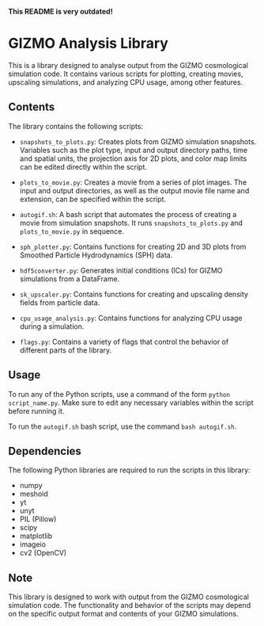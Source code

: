 **This README is very outdated!**

# GIZMO Analysis Library

This is a library designed to analyse output from the GIZMO cosmological simulation code. It contains various scripts for plotting, creating movies, upscaling simulations, and analyzing CPU usage, among other features.

## Contents

The library contains the following scripts:

- `snapshots_to_plots.py`: Creates plots from GIZMO simulation snapshots. Variables such as the plot type, input and output directory paths, time and spatial units, the projection axis for 2D plots, and color map limits can be edited directly within the script.

- `plots_to_movie.py`: Creates a movie from a series of plot images. The input and output directories, as well as the output movie file name and extension, can be specified within the script.

- `autogif.sh`: A bash script that automates the process of creating a movie from simulation snapshots. It runs `snapshots_to_plots.py` and `plots_to_movie.py` in sequence.

- `sph_plotter.py`: Contains functions for creating 2D and 3D plots from Smoothed Particle Hydrodynamics (SPH) data.

- `hdf5converter.py`: Generates initial conditions (ICs) for GIZMO simulations from a DataFrame.

- `sk_upscaler.py`: Contains functions for creating and upscaling density fields from particle data.

- `cpu_usage_analysis.py`: Contains functions for analyzing CPU usage during a simulation.

- `flags.py`: Contains a variety of flags that control the behavior of different parts of the library.

## Usage

To run any of the Python scripts, use a command of the form `python script_name.py`. Make sure to edit any necessary variables within the script before running it.

To run the `autogif.sh` bash script, use the command `bash autogif.sh`.

## Dependencies

The following Python libraries are required to run the scripts in this library:

- numpy
- meshoid
- yt
- unyt
- PIL (Pillow)
- scipy
- matplotlib
- imageio
- cv2 (OpenCV)

## Note

This library is designed to work with output from the GIZMO cosmological simulation code. The functionality and behavior of the scripts may depend on the specific output format and contents of your GIZMO simulations.
